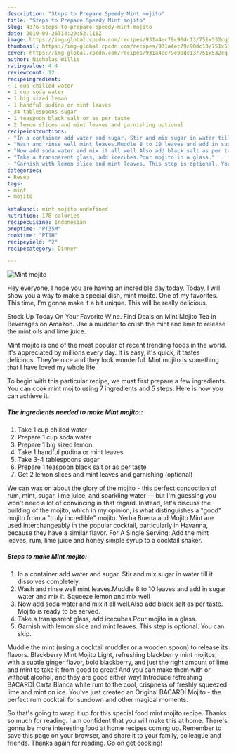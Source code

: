 ```yaml
---
description: "Steps to Prepare Speedy Mint mojito"
title: "Steps to Prepare Speedy Mint mojito"
slug: 4376-steps-to-prepare-speedy-mint-mojito
date: 2019-09-26T14:29:52.116Z
image: https://img-global.cpcdn.com/recipes/931a4ec79c90dc13/751x532cq70/mint-mojito-recipe-main-photo.jpg
thumbnail: https://img-global.cpcdn.com/recipes/931a4ec79c90dc13/751x532cq70/mint-mojito-recipe-main-photo.jpg
cover: https://img-global.cpcdn.com/recipes/931a4ec79c90dc13/751x532cq70/mint-mojito-recipe-main-photo.jpg
author: Nicholas Willis
ratingvalue: 4.4
reviewcount: 12
recipeingredient:
- 1 cup chilled water
- 1 cup soda water
- 1 big sized lemon
- 1 handful pudina or mint leaves
- 34 tablespoons sugar
- 1 teaspoon black salt or as per taste
- 2 lemon slices and mint leaves and garnishing optional
recipeinstructions:
- "In a container add water and sugar. Stir and mix sugar in water till it dissolves completely."
- "Wash and rinse well mint leaves.Muddle 8 to 10 leaves and add in sugar water and mix it. Squeeze lemon and mix well"
- "Now add soda water and mix it all well.Also add black salt as per taste. Mojito is ready to be served."
- "Take a transparent glass, add icecubes.Pour mojito in a glass."
- "Garnish with lemon slice and mint leaves. This step is optional. You can skip."
categories:
- Resep
tags:
- mint
- mojito

katakunci: mint mojito undefined
nutrition: 178 calories
recipecuisine: Indonesian
preptime: "PT35M"
cooktime: "PT1H"
recipeyield: "2"
recipecategory: Dinner

---
```



![Mint mojito](https://img-global.cpcdn.com/recipes/931a4ec79c90dc13/751x532cq70/mint-mojito-recipe-main-photo.jpg)

Hey everyone, I hope you are having an incredible day today. Today, I will show you a way to make a special dish, mint mojito. One of my favorites. This time, I'm gonna make it a bit unique. This will be really delicious.

Stock Up Today On Your Favorite Wine. Find Deals on Mint Mojito Tea in Beverages on Amazon. Use a muddler to crush the mint and lime to release the mint oils and lime juice.

Mint mojito is one of the most popular of recent trending foods in the world. It's appreciated by millions every day. It is easy, it's quick, it tastes delicious. They're nice and they look wonderful. Mint mojito is something that I have loved my whole life.


To begin with this particular recipe, we must first prepare a few ingredients. You can cook mint mojito using 7 ingredients and 5 steps. Here is how you can achieve it.

##### The ingredients needed to make Mint mojito::

1. Take 1 cup chilled water
1. Prepare 1 cup soda water
1. Prepare 1 big sized lemon
1. Take 1 handful pudina or mint leaves
1. Take 3-4 tablespoons sugar
1. Prepare 1 teaspoon black salt or as per taste
1. Get 2 lemon slices and mint leaves and garnishing (optional)


We can wax on about the glory of the mojito - this perfect concoction of rum, mint, sugar, lime juice, and sparkling water — but I&#39;m guessing you won&#39;t need a lot of convincing in that regard. Instead, let&#39;s discuss the building of the mojito, which in my opinion, is what distinguishes a &#34;good&#34; mojito from a &#34;truly incredible&#34; mojito. Yerba Buena and Mojito Mint are used interchangeably in the popular cocktail, particularly in Havanna, because they have a similar flavor. For A Single Serving: Add the mint leaves, rum, lime juice and honey simple syrup to a cocktail shaker. 

##### Steps to make Mint mojito:

1. In a container add water and sugar. Stir and mix sugar in water till it dissolves completely.
1. Wash and rinse well mint leaves.Muddle 8 to 10 leaves and add in sugar water and mix it. Squeeze lemon and mix well
1. Now add soda water and mix it all well.Also add black salt as per taste. Mojito is ready to be served.
1. Take a transparent glass, add icecubes.Pour mojito in a glass.
1. Garnish with lemon slice and mint leaves. This step is optional. You can skip.


Muddle the mint (using a cocktail muddler or a wooden spoon) to release its flavors. Blackberry Mint Mojito Light, refreshing blackberry mint mojitos, with a subtle ginger flavor, bold blackberry, and just the right amount of lime and mint to take it from good to great! And you can make them with or without alcohol, and they are good either way! Introduce refreshing BACARDÍ Carta Blanca white rum to the cool, crispness of freshly squeezed lime and mint on ice. You&#39;ve just created an Original BACARDÍ Mojito - the perfect rum cocktail for sundown and other magical moments. 

So that's going to wrap it up for this special food mint mojito recipe. Thanks so much for reading. I am confident that you will make this at home. There's gonna be more interesting food at home recipes coming up. Remember to save this page on your browser, and share it to your family, colleague and friends. Thanks again for reading. Go on get cooking!

